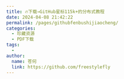 ```yaml
---
title: 🔥下载→GitHub星标115k+的分布式教程
date: 2024-04-08 21:42:22
permalink: /pages/githubfenbushijiaocheng/
categories:
  - 珍藏资源
  - PDF下载
tags:
  - 
author: 
  name: 苍何
  link: https://github.com/freestylefly
---
```


